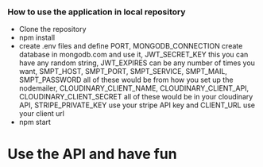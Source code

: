 ### How to use the application in local repository

* Clone the repository
* npm install
* create .env files and define 
PORT, 
MONGODB_CONNECTION create database in mongodb.com and use it, 
JWT_SECRET_KEY this you can have any random string, 
JWT_EXPIRES can be any number of times you want,
SMPT_HOST,
SMPT_PORT,
SMPT_SERVICE,
SMPT_MAIL,
SMPT_PASSWORD all of these would be from how you set up the nodemailer,
CLOUDINARY_CLIENT_NAME,
CLOUDINARY_CLIENT_API,
CLOUDINARY_CLIENT_SECRET all of these would be in your cloudinary API,
STRIPE_PRIVATE_KEY use your stripe API key and
CLIENT_URL use your client url
* npm start

# Use the API and have fun
